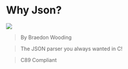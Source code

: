 # Why Json?

![](https://github.com/BraedonWooding/WhyJsonC/workflows/CI/badge.svg)

> By Braedon Wooding

> The JSON parser you always wanted in C!

> C89 Compliant

